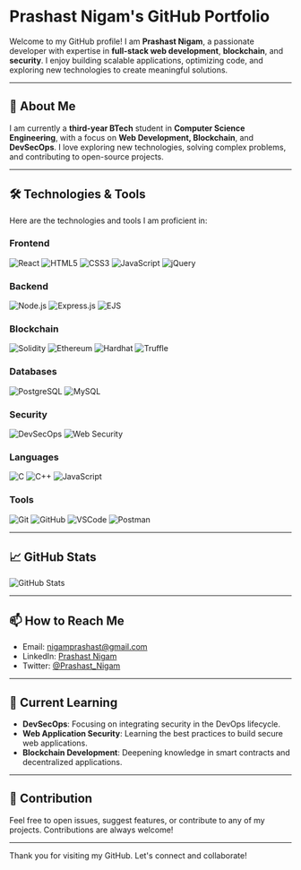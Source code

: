 # Prashast Nigam's GitHub Portfolio

Welcome to my GitHub profile! I am **Prashast Nigam**, a passionate developer with expertise in **full-stack web development**, **blockchain**, and **security**. I enjoy building scalable applications, optimizing code, and exploring new technologies to create meaningful solutions.

---

## 🚀 About Me

I am currently a **third-year BTech** student in **Computer Science Engineering**, with a focus on **Web Development, Blockchain**, and **DevSecOps**. I love exploring new technologies, solving complex problems, and contributing to open-source projects.

---

## 🛠️ Technologies & Tools

Here are the technologies and tools I am proficient in:

### Frontend
![React](https://img.shields.io/badge/React-61DAFB?style=flat&logo=react&logoColor=black)
![HTML5](https://img.shields.io/badge/HTML5-E34F26?style=flat&logo=html5&logoColor=white)
![CSS3](https://img.shields.io/badge/CSS3-1572B6?style=flat&logo=css3&logoColor=white)
![JavaScript](https://img.shields.io/badge/JavaScript-F7DF1E?style=flat&logo=javascript&logoColor=black)
![jQuery](https://img.shields.io/badge/jQuery-0769AD?style=flat&logo=jquery&logoColor=white)

### Backend
![Node.js](https://img.shields.io/badge/Node.js-339933?style=flat&logo=node.js&logoColor=white)
![Express.js](https://img.shields.io/badge/Express.js-000000?style=flat&logo=express&logoColor=white)
![EJS](https://img.shields.io/badge/EJS-8853B1?style=flat&logo=ejs&logoColor=white)

### Blockchain
![Solidity](https://img.shields.io/badge/Solidity-363636?style=flat&logo=solidity&logoColor=white)
![Ethereum](https://img.shields.io/badge/Ethereum-3C3C3D?style=flat&logo=ethereum&logoColor=white)
![Hardhat](https://img.shields.io/badge/Hardhat-FF3C00?style=flat&logo=hardhat&logoColor=white)
![Truffle](https://img.shields.io/badge/Truffle-000000?style=flat&logo=truffle&logoColor=white)

### Databases
![PostgreSQL](https://img.shields.io/badge/PostgreSQL-336791?style=flat&logo=postgresql&logoColor=white)
![MySQL](https://img.shields.io/badge/MySQL-4479A1?style=flat&logo=mysql&logoColor=white)

### Security
![DevSecOps](https://img.shields.io/badge/DevSecOps-3E7BFA?style=flat&logo=jenkins&logoColor=white)
![Web Security](https://img.shields.io/badge/Web%20Security-4E8BC5?style=flat&logo=security&logoColor=white)

### Languages
![C](https://img.shields.io/badge/C-A8B9CC?style=flat&logo=c&logoColor=black)
![C++](https://img.shields.io/badge/C++-00599C?style=flat&logo=c%2B%2B&logoColor=white)
![JavaScript](https://img.shields.io/badge/JavaScript-F7DF1E?style=flat&logo=javascript&logoColor=black)

### Tools
![Git](https://img.shields.io/badge/Git-F05032?style=flat&logo=git&logoColor=white)
![GitHub](https://img.shields.io/badge/GitHub-181717?style=flat&logo=github&logoColor=white)
![VSCode](https://img.shields.io/badge/VSCode-007ACC?style=flat&logo=visualstudiocode&logoColor=white)
![Postman](https://img.shields.io/badge/Postman-FF6C37?style=flat&logo=postman&logoColor=white)

---

## 📈 GitHub Stats

![GitHub Stats](https://github-readme-stats.vercel.app/api?username=prashastnigam&show_icons=true&hide_title=true&hide_border=true&count_private=true&theme=radical)

---

## 📫 How to Reach Me

- Email: [nigamprashast@gmail.com](mailto:nigamprashast@gmail.com)
- LinkedIn: [Prashast Nigam](https://www.linkedin.com/in/prashast-nigam/)
- Twitter: [@Prashast_Nigam](https://twitter.com/Prashast_Nigam)

---

## 🌱 Current Learning

- **DevSecOps**: Focusing on integrating security in the DevOps lifecycle.
- **Web Application Security**: Learning the best practices to build secure web applications.
- **Blockchain Development**: Deepening knowledge in smart contracts and decentralized applications.

---

## 🔧 Contribution

Feel free to open issues, suggest features, or contribute to any of my projects. Contributions are always welcome!

---

Thank you for visiting my GitHub. Let's connect and collaborate!
